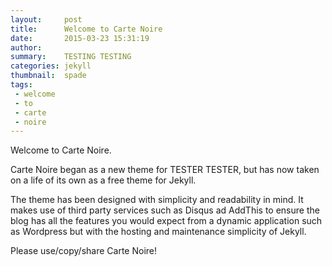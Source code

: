 ```yaml
---
layout:     post
title:      Welcome to Carte Noire
date:       2015-03-23 15:31:19
author:     
summary:    TESTING TESTING
categories: jekyll
thumbnail:  spade
tags:
 - welcome
 - to
 - carte
 - noire
---
```


Welcome to Carte Noire.

Carte Noire began as a new theme for TESTER TESTER, but has now taken
on a life of its own as a free theme for Jekyll.

The theme has been designed with simplicity and readability in mind. It makes
use of third party services such as Disqus ad AddThis to ensure the blog has
all the features you would expect from a dynamic application such as Wordpress
but with the hosting and maintenance simplicity of Jekyll.

Please use/copy/share Carte Noire!


